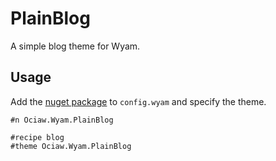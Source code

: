 # PlainBlog

A simple blog theme for Wyam.

## Usage

Add the [nuget package](https://www.nuget.org/packages/Ociaw.Wyam.PlainBlog/) to `config.wyam` and specify the theme.

```
#n Ociaw.Wyam.PlainBlog

#recipe blog
#theme Ociaw.Wyam.PlainBlog
```
